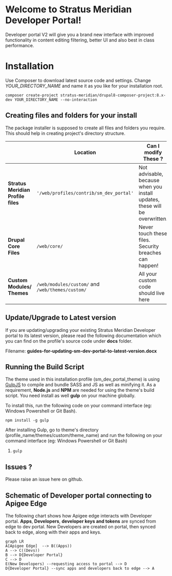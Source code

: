 # Welcome to Stratus Meridian Developer Portal!

Developer portal V2 will give you a brand new interface with improved functionality in content editing filtering, better UI and also best in class performance.


# Installation
Use Composer to download latest source code and settings. Change *YOUR_DIRECTORY_NAME* and name it as you like for your installation root.
````
composer create-project stratus-meridian/drupal8-composer-project:8.x-dev YOUR_DIRECTORY_NAME --no-interaction
````
## Creating files and folders for your install

The package installer is supposed to create all files and folders you require. This should help in creating project's directory structure.

|                |           Location             |Can I modify These ?                         |
|----------------|-------------------------------|-----------------------------|
|**Stratus Meridian Profile files**|`'/web/profiles/contrib/sm_dev_portal'`            |Not advisable, because when you install updates, these will be overwritten.         |
|**Drupal Core Files**           |`/web/core/`            |Never touch these files. Security breaches can happen!           |
|**Custom Modules/ Themes**          |`/web/modules/custom/` and `/web/themes/custom/`|All your custom code should live here|


## Update/Upgrade to Latest version
If you are updating/upgrading your existing Stratus Meridian Developer portal to its latest version, please read the following documentation which you can find on the profile's source code under **docs** folder. 

Filename: **guides-for-updating-sm-dev-portal-to-latest-version.docx**

## Running the Build Script

The theme used in this installation profile (sm_dev_portal_theme) is using [GulpJS](https://gulpjs.com/) to compile and bundle SASS and JS as well as minifying it. 
As a requirement, **Node.js** and **NPM** are needed for using the theme's build script. You need install as well **gulp** on your machine globally.

To install this, run the following code on your command interface (eg: Windows Powershell or Git Bash). 

`npm install -g gulp`

After installing Gulp, go to theme's directory (profile_name/themes/custom/theme_name) and run the following on your command interface (eg: Windows Powershell or Git Bash)

1. `gulp`


## Issues ?

Please raise an issue here on github.


## Schematic of  Developer portal connecting to Apigee Edge
The following chart shows how Apigee edge interacts with Developer portal. **Apps**, **Developers**, **developer keys and tokens** are synced from edge to dev portal. New Developers are created on portal, then synced back to edge, along with their apps and keys.

```mermaid
graph LR
A[Apigee Edge]  --> B((Apps))
A --> C((Devs))
B --> D{Developer Portal}
C --> D
E(New Developers) --requesting access to portal --> D
D{Developer Portal} --sync apps and developers back to edge --> A
```
